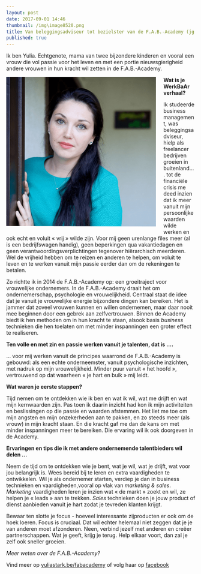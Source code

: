 ```yaml
---
layout: post
date: 2017-09-01 14:46
thumbnail: /img\image8520.png
title: Van beleggingsadviseur tot bezielster van de F.A.B.-Academy (jg. 1, afl. 5)
published: true
---
```




 Ik ben Yulia. Echtgenote, mama van twee bijzondere kinderen en vooral een vrouw die vol passie voor het leven en met een portie nieuwsgierigheid andere vrouwen in hun kracht wil zetten in de  F.A.B.-Academy.

 <img style="float: left;margin:0 20px 10px 0" src="/img\image8520.png">

**Wat is je WerkBaAr verhaal?**

Ik studeerde business management, was beleggingsadviseur, hielp als freelancer bedrijven groeien in buitenland…. tot de financiële crisis me deed inzien dat ik meer vanuit mijn persoonlijke waarden wilde werken en ook echt en voluit « vrij » wilde zijn. Voor mij geen urenlange files meer (al is een bedrijfswagen handig), geen beperkingen qua vakantiedagen en geen verantwoordingsverplichtingen tegenover hiërarchisch meerderen. Wel de vrijheid hebben om te reizen en anderen te helpen, om voluit te leven en te werken vanuit mijn passie eerder dan om de rekeningen te betalen.

Zo richtte ik in 2014 de F.A.B.-Academy op: een groeitraject voor vrouwelijke ondernemers. In de F.A.B.-Academy draait het om ondernemerschap, psychologie en vrouwelijkheid. Centraal staat de idee dat je vanuit je vrouwelijke energie bijzondere dingen kan bereiken. Het is jammer dat zoveel vrouwen kunnen en willen ondernemen, maar daar nooit mee beginnen door een gebrek aan zelfvertrouwen. Binnen de Academy biedt ik hen methoden om in hun kracht te staan, alsook basis *business* technieken die hen toelaten om met minder inspanningen een groter effect te realiseren.

**Ten volle en met zin en passie werken vanuit je talenten, dat is ....**

… voor mij werken vanuit de principes waarrond de F.A.B.-Academy is gebouwd: als een echte onderneemster, vanuit psychologische inzichten, met nadruk op mijn vrouwelijkheid. Minder puur vanuit « het hoofd », vertrouwend op dat waarheen « je hart en buik » mij leidt.

**Wat waren je eerste stappen?**

Tijd nemen om te ontdekken wie ik ben en wat ik wil, wat me drijft en wat mijn kernwaarden zijn. Pas toen ik daarin inzicht had kon ik mijn activiteiten en beslissingen op die passie en waarden afstemmen. Het liet me toe om mijn angsten en mijn onzekerheden aan te pakken, en zo steeds meer (als vrouw) in mijn kracht staan. En die kracht gaf me dan de kans om met minder inspanningen meer te bereiken. Die ervaring wil ik ook doorgeven in de Academy.

**Ervaringen en tips die ik met andere ondernemende talentbieders wil delen ...**

Neem de tijd om te ontdekken wie je bent, wat je wil, wat je drijft, wat voor jou belangrijk is.
Wees bereid bij te leren en extra vaardigheden te ontwikkelen. Wil je als ondernemer starten, verdiep je dan in business technieken en vaardigheden,vooral op vlak van *marketing & sales*. *Marketing* vaardigheden leren je inzien wat « de markt » zoekt en wil, ze helpen je « leads » aan te trekken. *Sales* technieken doen je jouw product of dienst aanbieden vanuit je hart zodat je tevreden klanten krijgt.  

Bewaar ten slotte je focus - hoeveel interessante zijproducten er ook om de hoek loeren. Focus is cruciaal. Dat wil echter helemaal niet zeggen dat je je van anderen moet afzonderen. Neen, verbind jezelf met anderen en creëer partnerschappen. Wat je geeft, krijg je terug. Help elkaar voort, dan zal je zelf ook sneller groeien.

*Meer weten over de F.A.B.-Academy?*

Vind meer op [yuliastark.be/fabacademy](https://www.yuliastark.be/fabacademy/) of volg haar op [facebook](https://www.facebook.com/FemininityAndBusiness)
